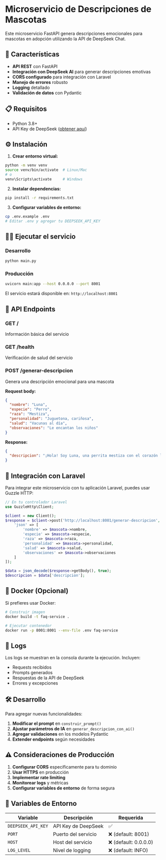 # Microservicio de Descripciones de Mascotas

Este microservicio FastAPI genera descripciones emocionales para mascotas en adopción utilizando la API de DeepSeek Chat.

## 🚀 Características

- **API REST** con FastAPI
- **Integración con DeepSeek AI** para generar descripciones emotivas
- **CORS configurado** para integración con Laravel
- **Manejo de errores** robusto
- **Logging** detallado
- **Validación de datos** con Pydantic

## 📋 Requisitos

- Python 3.8+
- API Key de DeepSeek ([obtener aquí](https://platform.deepseek.com/))

## ⚙️ Instalación

1. **Crear entorno virtual:**

```bash
python -m venv venv
source venv/bin/activate  # Linux/Mac
# o
venv\Scripts\activate     # Windows
```

2. **Instalar dependencias:**

```bash
pip install -r requirements.txt
```

3. **Configurar variables de entorno:**

```bash
cp .env.example .env
# Editar .env y agregar tu DEEPSEEK_API_KEY
```

## 🏃‍♂️ Ejecutar el servicio

### Desarrollo

```bash
python main.py
```

### Producción

```bash
uvicorn main:app --host 0.0.0.0 --port 8001
```

El servicio estará disponible en: `http://localhost:8001`

## 📖 API Endpoints

### GET /

Información básica del servicio

### GET /health

Verificación de salud del servicio

### POST /generar-descripcion

Genera una descripción emocional para una mascota

**Request body:**

```json
{
  "nombre": "Luna",
  "especie": "Perro",
  "raza": "Mestiza",
  "personalidad": "Juguetona, cariñosa",
  "salud": "Vacunas al día",
  "observaciones": "Le encantan los niños"
}
```

**Response:**

```json
{
  "descripcion": "¡Hola! Soy Luna, una perrita mestiza con el corazón lleno de amor y las patas listas para jugar..."
}
```

## 🔧 Integración con Laravel

Para integrar este microservicio con tu aplicación Laravel, puedes usar Guzzle HTTP:

```php
// En tu controlador Laravel
use GuzzleHttp\Client;

$client = new Client();
$response = $client->post('http://localhost:8001/generar-descripcion', [
    'json' => [
        'nombre' => $mascota->nombre,
        'especie' => $mascota->especie,
        'raza' => $mascota->raza,
        'personalidad' => $mascota->personalidad,
        'salud' => $mascota->salud,
        'observaciones' => $mascota->observaciones
    ]
]);

$data = json_decode($response->getBody(), true);
$descripcion = $data['descripcion'];
```

## 🐳 Docker (Opcional)

Si prefieres usar Docker:

```bash
# Construir imagen
docker build -t faq-service .

# Ejecutar contenedor
docker run -p 8001:8001 --env-file .env faq-service
```

## 📝 Logs

Los logs se muestran en la consola durante la ejecución. Incluyen:

- Requests recibidos
- Prompts generados
- Respuestas de la API de DeepSeek
- Errores y excepciones

## 🛠️ Desarrollo

Para agregar nuevas funcionalidades:

1. **Modificar el prompt** en `construir_prompt()`
2. **Ajustar parámetros de IA** en `generar_descripcion_con_ai()`
3. **Agregar validaciones** en los modelos Pydantic
4. **Extender endpoints** según necesidades

## ⚠️ Consideraciones de Producción

1. **Configurar CORS** específicamente para tu dominio
2. **Usar HTTPS** en producción
3. **Implementar rate limiting**
4. **Monitorear logs** y métricas
5. **Configurar variables de entorno** de forma segura

## 🔑 Variables de Entorno

| Variable           | Descripción         | Requerida             |
| ------------------ | ------------------- | --------------------- |
| `DEEPSEEK_API_KEY` | API Key de DeepSeek | ✅                    |
| `PORT`             | Puerto del servicio | ❌ (default: 8001)    |
| `HOST`             | Host del servicio   | ❌ (default: 0.0.0.0) |
| `LOG_LEVEL`        | Nivel de logging    | ❌ (default: INFO)    |
